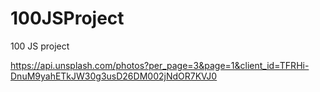# 100JSProject

100 JS project

https://api.unsplash.com/photos?per_page=3&page=1&client_id=TFRHi-DnuM9yahETkJW30g3usD26DM002jNdOR7KVJ0
